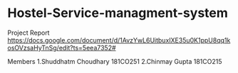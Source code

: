 # Hostel-Service-managment-system

Project Report https://docs.google.com/document/d/1AvzYwL6UitbuxIXE35u0K1ppU8qq1kosOVzsaHyTnSg/edit?ts=5eea7352#

Members
1.Shuddhatm Choudhary 181CO251
2.Chinmay Gupta 181CO215
